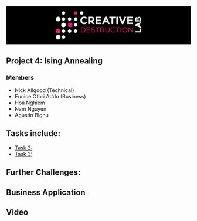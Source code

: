 ![CDL 2020 Cohort Project](../figures/CDL_logo.jpg)
## Project 4: Ising Annealing

### Members

* Nick Allgood (Technical)
* Eunice Ofori Addo (Business)
* Hoa Nghiem
* Nam Nguyen
* Agustin Bignu

## Tasks include:

* [Task 2:](./Group2-Task2.ipynb)
* [Task 3:](./Group2-Task3.ipynb)

## Further Challenges: 


## Business Application


## Video 

